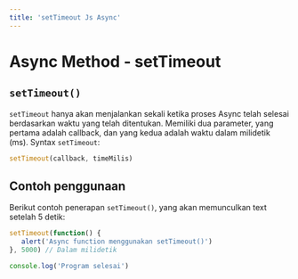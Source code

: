 ```yaml
---
title: 'setTimeout Js Async'
---
```


# Async Method - setTimeout

## `setTimeout()`

`setTimeout` hanya akan menjalankan sekali ketika proses Async telah selesai berdasarkan waktu yang telah ditentukan. Memiliki dua parameter, yang pertama adalah callback, dan yang kedua adalah waktu dalam milidetik (ms). Syntax `setTimeout`:

```js
setTimeout(callback, timeMilis)
```

## Contoh penggunaan

Berikut contoh penerapan `setTimeout()`, yang akan memunculkan text setelah 5 detik:

```js
setTimeout(function() {
   alert('Async function menggunakan setTimeout()')
}, 5000) // Dalam milidetik

console.log('Program selesai')
```